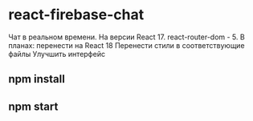 # react-firebase-chat
Чат в реальном времени. На версии React 17. react-router-dom - 5.
В планах: 
перенести на React 18
Перенести стили в соответствующие файлы
Улучшить интерфейс

## npm install
## npm start